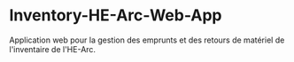 # Inventory-HE-Arc-Web-App
Application web pour la gestion des emprunts et des retours de matériel de l'inventaire de l'HE-Arc.